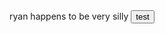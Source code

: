 <html lang="en-us">
	<head>
		ryan happens to be very silly
	</head>
 	<body>
		<button onclick>
			<link src="bcsd.org">
				test
			</link>
		</button>
	</body>
